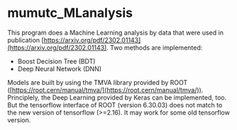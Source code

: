 # mumutc_MLanalysis
This program does a Machine Learning analysis by data that were used in publication [https://arxiv.org/pdf/2302.01143](https://arxiv.org/pdf/2302.01143). 
Two methods are implemented: 
* Boost Decision Tree (BDT)
* Deep Neural Network (DNN)

Models are built by using the TMVA library provided by ROOT ([https://root.cern/manual/tmva/](https://root.cern/manual/tmva/)). 
Principlely, the Deep Learning provided by Keras can be implemented, too. 
But the tensorflow interface of ROOT (version 6.30.03) does not match to the new version of tensorflow (>=2.16). 
It may work for some old tensorflow version.
